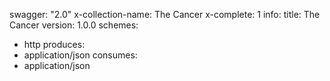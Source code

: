 swagger: "2.0"
x-collection-name: The Cancer
x-complete: 1
info:
  title: The Cancer
  version: 1.0.0
schemes:
- http
produces:
- application/json
consumes:
- application/json